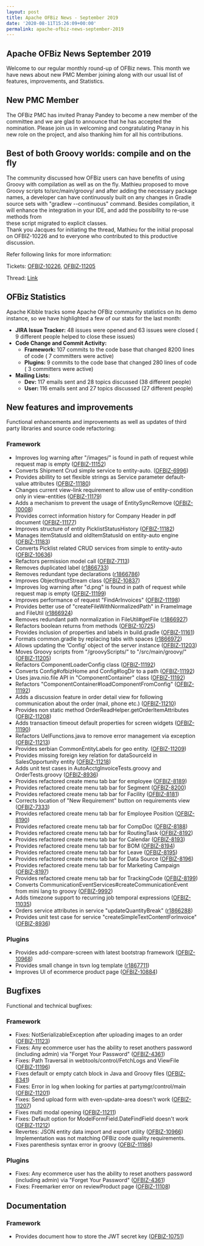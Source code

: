 ```yaml
---
layout: post
title: Apache OFBiz News - September 2019
date: '2020-08-11T15:26:09+00:00'
permalink: apache-ofbiz-news-september-2019
---
```

<h2>Apache OFBiz News&nbsp;September&nbsp;2019</h2> 
  <p>Welcome to our regular monthly round-up of OFBiz news. This month we have news about new PMC Member joining along with our usual list of features, improvements, and Statistics.</p> 
  <h2>New PMC Member</h2> 
  <p>The OFBiz PMC has invited Pranay Pandey to become a new member of the committee and we are glad to announce that he has accepted the nomination.
Please join us in welcoming and congratulating Pranay in his new role on the project, and also thanking him for all his contributions.</p> 
<h2>Best of both Groovy worlds: compile and on the fly</h2> 
  <p>The community discussed how OFBiz users can have benefits of using Groovy with compilation as well as on the fly. Mathieu proposed to move Groovy scripts to/src/main/groovy/ and after adding the necessary package names, a developer can have continuously built on any changes in Gradle source sets with "gradlew --continuous" command. Besides compilation, it will enhance the integration in your IDE, and add the possibility to re-use methods from<br>these script migrated to explicit classes.<br>Thank you Jacques for initiating the thread, Mathieu for the initial proposal on OFBIZ-10226 and to everyone who contributed to this productive discussion. </p><p>Refer following links for more information:</p><p>Tickets: <a href="https://issues.apache.org/jira/browse/OFBIZ-10226" target="_blank">OFBIZ-10226</a>, <a href="https://issues.apache.org/jira/browse/OFBIZ-11205" target="_blank">OFBIZ-11205</a><br></p><p>Thread: <a href="https://markmail.org/message/2grqu63yvfpvxzz6" target="_blank">Link</a><br></p>

  <h2><span style="letter-spacing: -0.018em;">OFBiz Statistics</span></h2> 
  <p>Apache Kibble tracks some Apache OFBiz community statistics on its demo instance, so we have highlighted a few of our stats for the last month:</p> 
  <ul> 
    <li><strong>JIRA Issue Tracker:</strong>&nbsp;48 issues were opened and 63 issues were closed ( 9 different people helped to close these issues)</li> 
    <li><strong>Code Change and Commit Activity:</strong> 
      <ul> 
        <li><strong>Framework:&nbsp;</strong>107 commits to the code base that changed 8200 lines of code ( 7 committers were active)</li> 
        <li><strong>Plugins:&nbsp;</strong>9 commits to the code base that changed 280 lines of code ( 3 committers were active)</li> 
      </ul> 
    </li> 
    <li><strong>Mailing Lists:</strong> 
      <ul>  
        <li><strong>Dev:&nbsp;</strong>117 emails sent and 28 topics discussed (38 different people)</li> 
        <li><strong>User:&nbsp;</strong>116 emails sent and 27 topics discussed (27 different people)&nbsp;</li> 
      </ul> 
    </li> 
  </ul> 
  <h2>New features and improvements</h2> 
  <p>Functional enhancements and improvements as well as updates of third party libraries and source code refactoring:

</p> 
  <h3>Framework</h3> 
  <ul> 
    <li>Improves log warning after "/images/" is found in path of request while request map is empty (<a href="https://issues.apache.org/jira/browse/OFBIZ-11152">OFBIZ-11152</a>) </li> 
    <li>Converts Shipment Crud simple service to entity-auto. (<a href="https://issues.apache.org/jira/browse/OFBIZ-6996">OFBIZ-6996</a>) </li> 
    <li>Provides abillity to set flexible strings as Service parameter default-value attributes (<a href="https://issues.apache.org/jira/browse/OFBIZ-11180">OFBIZ-11180</a>) </li> 
    <li>Changes current view-link requirement to allow use of entity-condition only in view-entities (<a href="https://issues.apache.org/jira/browse/OFBIZ-11179">OFBIZ-11179</a>) </li> 
    <li>Adds a mechanism to prevent the usage of EntitySyncRemove (<a href="https://issues.apache.org/jira/browse/OFBIZ-10008">OFBIZ-10008</a>) </li> 
    <li>Provides correct information history for Company Header in pdf document (<a href="https://issues.apache.org/jira/browse/OFBIZ-11177">OFBIZ-11177</a>) </li> 
    <li>Improves structure of entity PicklistStatusHistory (<a href="https://issues.apache.org/jira/browse/OFBIZ-11182">OFBIZ-11182</a>) </li> 
    <li>Manages itemStatusId and oldItemStatusId on entity-auto engine (<a href="https://issues.apache.org/jira/browse/OFBIZ-11183">OFBIZ-11183</a>) </li> 
    <li>Converts Picklist related CRUD services from simple to entity-auto (<a href="https://issues.apache.org/jira/browse/OFBIZ-10636">OFBIZ-10636</a>) </li> 
    <li>Refactors permission model call (<a href="https://issues.apache.org/jira/browse/OFBIZ-7113">OFBIZ-7113</a>) </li> 
    <li>Removes duplicated label (<a href="https://svn.apache.org/viewvc?view=revision&amp;revision=1866733">r1866733</a>) </li> 
    <li>Removes redundant type declarations (<a href="https://svn.apache.org/viewvc?view=revision&amp;revision=1866786">r1866786</a>) </li> 
    <li>Improves ObjectInputStream class (<a href="https://issues.apache.org/jira/browse/OFBIZ-10837">OFBIZ-10837</a>)</li> 
    <li>Improves log warning after "d.png" is found in path of request while request map is empty (<a href="https://issues.apache.org/jira/browse/OFBIZ-11199">OFBIZ-11199</a>) </li> 
    <li>Improves performance of request "FindArInvoices" (<a href="https://issues.apache.org/jira/browse/OFBIZ-11198">OFBIZ-11198</a>) </li> 
    <li>Provides better use of "createFileWithNormalizedPath" in FrameImage and FileUtil (<a href="https://svn.apache.org/viewvc?view=revision&amp;revision=1866924">r1866924</a>) </li> 
    <li>Removes redundant path normalization in FileUtil#getFile (<a href="https://svn.apache.org/viewvc?view=revision&amp;revision=1866927">r1866927</a>) </li> 
    <li>Refactors boolean returns from methods (<a href="https://issues.apache.org/jira/browse/OFBIZ-10725">OFBIZ-10725</a>) </li> 
    <li>Provides inclusion of properties and labels in build.gradle (<a href="https://issues.apache.org/jira/browse/OFBIZ-11161">OFBIZ-11161</a>) </li> 
    <li>Formats common.gradle by replacing tabs with spaces (<a href="https://svn.apache.org/viewvc?view=revision&amp;revision=1866972">r1866972</a>) </li> 
    <li>Allows updating the ‘Config’ object of the server instance (<a href="https://issues.apache.org/jira/browse/OFBIZ-11203">OFBIZ-11203</a>) </li> 
    <li>Moves Groovy scripts from "/groovyScripts/" to "/src/main/groovy/" (<a href="https://issues.apache.org/jira/browse/OFBIZ-11205">OFBIZ-11205</a>) </li> 
    <li>Refactors ComponentLoaderConfig class (<a href="https://issues.apache.org/jira/browse/OFBIZ-11192">OFBIZ-11192</a>) </li> 
    <li>Converts Config#ofbizHome and Config#logDir to a path (<a href="https://issues.apache.org/jira/browse/OFBIZ-11192">OFBIZ-11192</a>) </li> 
    <li>Uses java.nio.file API in "ComponentContainer" class (<a href="https://issues.apache.org/jira/browse/OFBIZ-11192">OFBIZ-11192</a>) </li> 
    <li>Refactors "ComponentContainer#loadComponentFromConfig" (<a href="https://issues.apache.org/jira/browse/OFBIZ-11192">OFBIZ-11192</a>) </li> 
    <li>Adds a discussion feature in order detail view for following communication about the order (mail, phone etc.) (<a href="https://issues.apache.org/jira/browse/OFBIZ-11210">OFBIZ-11210</a>) </li> 
    <li>Provides non static method OrderReadHelper.getOrderItemAttributes (<a href="https://issues.apache.org/jira/browse/OFBIZ-11208">OFBIZ-11208</a>) </li> 
    <li>Adds transaction timeout default properties for screen widgets (<a href="https://issues.apache.org/jira/browse/OFBIZ-11190">OFBIZ-11190</a>) </li> 
    <li>Refactors UelFunctions.java to remove error management via exception (<a href="https://issues.apache.org/jira/browse/OFBIZ-11213">OFBIZ-11213</a>) </li> 
    <li>Provides serbian CommonEntityLabels for geo entity. (<a href="https://issues.apache.org/jira/browse/OFBIZ-11209">OFBIZ-11209</a>) </li> 
    <li>Provides missing foreign key relation for dataSourceId in SalesOpportunity entity (<a href="https://issues.apache.org/jira/browse/OFBIZ-11218">OFBIZ-11218</a>) </li> 
    <li>Adds unit test cases in AutoAcctgInvoiceTests.groovy and OrderTests.groovy (<a href="https://issues.apache.org/jira/browse/OFBIZ-8936">OFBIZ-8936</a>) </li> 
    <li>Provides refactored create menu tab bar for employee (<a href="https://issues.apache.org/jira/browse/OFBIZ-8189">OFBIZ-8189</a>) </li> 
    <li>Provides refactored create menu tab bar for Segment (<a href="https://issues.apache.org/jira/browse/OFBIZ-8200">OFBIZ-8200</a>) </li> 
    <li>Provides refactored create menu tab bar for Facility (<a href="https://issues.apache.org/jira/browse/OFBIZ-8181">OFBIZ-8181</a>) </li> 
    <li>Corrects location of "New Requirement" button on requirements view (<a href="https://issues.apache.org/jira/browse/OFBIZ-7333">OFBIZ-7333</a>) </li> 
    <li>Provides refactored create menu tab bar for Employee Position (<a href="https://issues.apache.org/jira/browse/OFBIZ-8190">OFBIZ-8190</a>) </li> 
    <li>Provides refactored create menu tab bar for CompDoc (<a href="https://issues.apache.org/jira/browse/OFBIZ-8188">OFBIZ-8188</a>) </li> 
    <li>Provides refactored create menu tab bar for RoutingTask (<a href="https://issues.apache.org/jira/browse/OFBIZ-8192">OFBIZ-8192</a>) </li> 
    <li>Provides refactored create menu tab bar for Calendar (<a href="https://issues.apache.org/jira/browse/OFBIZ-8193">OFBIZ-8193</a>) </li> 
    <li>Provides refactored create menu tab bar for BOM (<a href="https://issues.apache.org/jira/browse/OFBIZ-8194">OFBIZ-8194</a>) </li> 
    <li>Provides refactored create menu tab bar for Leave (<a href="https://issues.apache.org/jira/browse/OFBIZ-8195">OFBIZ-8195</a>) </li> 
    <li>Provides refactored create menu tab bar for Data Source (<a href="https://issues.apache.org/jira/browse/OFBIZ-8196">OFBIZ-8196</a>) </li> 
    <li>Provides refactored create menu tab bar for Marketing Campaign (<a href="https://issues.apache.org/jira/browse/OFBIZ-8197">OFBIZ-8197</a>) </li> 
    <li>Provides refactored create menu tab bar for TrackingCode (<a href="https://issues.apache.org/jira/browse/OFBIZ-8199">OFBIZ-8199</a>) </li> 
    <li>Converts CommunicationEventServices#createCommunicationEvent from mini lang to groovy (<a href="https://issues.apache.org/jira/browse/OFBIZ-9992">OFBIZ-9992</a>) </li> 
    <li>Adds timezone support to recurring job temporal expressions (<a href="https://issues.apache.org/jira/browse/OFBIZ-11035">OFBIZ-11035</a>) </li> 
    <li>Orders service attributes in service "updateQuantityBreak" (<a href="https://svn.apache.org/viewvc?view=revision&amp;revision=1866288">r1866288</a>) </li> 
    <li>Provides unit test case for service "createSimpleTextContentForInvoice" (<a href="https://issues.apache.org/jira/browse/OFBIZ-8936">OFBIZ-8936</a>) </li> 
  </ul> 
  <h3>Plugins</h3> 
  <ul> 
    <li>Provides add-compare-screen with latest bootstrap framework (<a href="https://issues.apache.org/jira/browse/OFBIZ-10968">OFBIZ-10968</a>) </li> 
    <li>Provides small change in tsvn log template (<a href="https://svn.apache.org/viewvc?view=revision&amp;revision=1867711">r1867711</a>)</li> 
    <li>Improves UI of ecommerce product page (<a href="https://issues.apache.org/jira/browse/OFBIZ-10884">OFBIZ-10884</a>) </li> 
  </ul> 
  <h2>Bugfixes</h2>

Functional and technical bugfixes:


  
  
  
  
  
  
  
  
  <h3>Framework</h3> 
  <ul> 
    <li>Fixes: NotSerializableException after uploading images to an order (<a href="https://issues.apache.org/jira/browse/OFBIZ-11123">OFBIZ-11123</a>) </li> 
    <li>Fixes: Any ecommerce user has the ability to reset anothers password (including admin) via "Forget Your Password" (<a href="https://issues.apache.org/jira/browse/OFBIZ-4361">OFBIZ-4361</a>) </li> 
    <li>Fixes: Path Traversal in webtools/control/FetchLogs and ViewFile (<a href="https://issues.apache.org/jira/browse/OFBIZ-11196">OFBIZ-11196</a>) </li> 
    <li>Fixes default or empty catch block in Java and Groovy files (<a href="https://issues.apache.org/jira/browse/OFBIZ-8341">OFBIZ-8341</a>) </li> 
    <li>Fixes: Error in log when looking for parties at partymgr/control/main (<a href="https://issues.apache.org/jira/browse/OFBIZ-11201">OFBIZ-11201</a>) </li> 
    <li>Fixes: Send upload form with even-update-area doesn't work (<a href="https://issues.apache.org/jira/browse/OFBIZ-11207">OFBIZ-11207</a>) </li> 
    <li>Fixes multi modal opening (<a href="https://issues.apache.org/jira/browse/OFBIZ-11211">OFBIZ-11211</a>) </li> 
    <li>Fixes: Default option for ModelFormField.DateFindField doesn't work (<a href="https://issues.apache.org/jira/browse/OFBIZ-11212">OFBIZ-11212</a>) </li> 
    <li>Revertes: JSON entity data import and export utility (<a href="https://issues.apache.org/jira/browse/OFBIZ-10966">OFBIZ-10966</a>) <br>Implementation was not matching OFBiz code quality requirements. <br></li> 
    <li>Fixes parenthesis syntax error in groovy (<a href="https://issues.apache.org/jira/browse/OFBIZ-11186">OFBIZ-11186</a>) </li> 
  </ul> 
  <h3>Plugins</h3> 
  <ul> 
    <li>Fixes: Any ecommerce user has the ability to reset anothers password (including admin) via "Forget Your Password" (<a href="https://issues.apache.org/jira/browse/OFBIZ-4361">OFBIZ-4361</a>) </li> 
    <li>Fixes: Freemarker error on reviewProduct page (<a href="https://issues.apache.org/jira/browse/OFBIZ-11108">OFBIZ-11108</a>) </li> 
  </ul> 
  <h2>Documentation</h2> 
  <h3>Framework</h3> 
  <ul> 
    <li>Provides document how to store the JWT secret key (<a href="https://issues.apache.org/jira/browse/OFBIZ-10751">OFBIZ-10751</a>)</li> 
  </ul>
